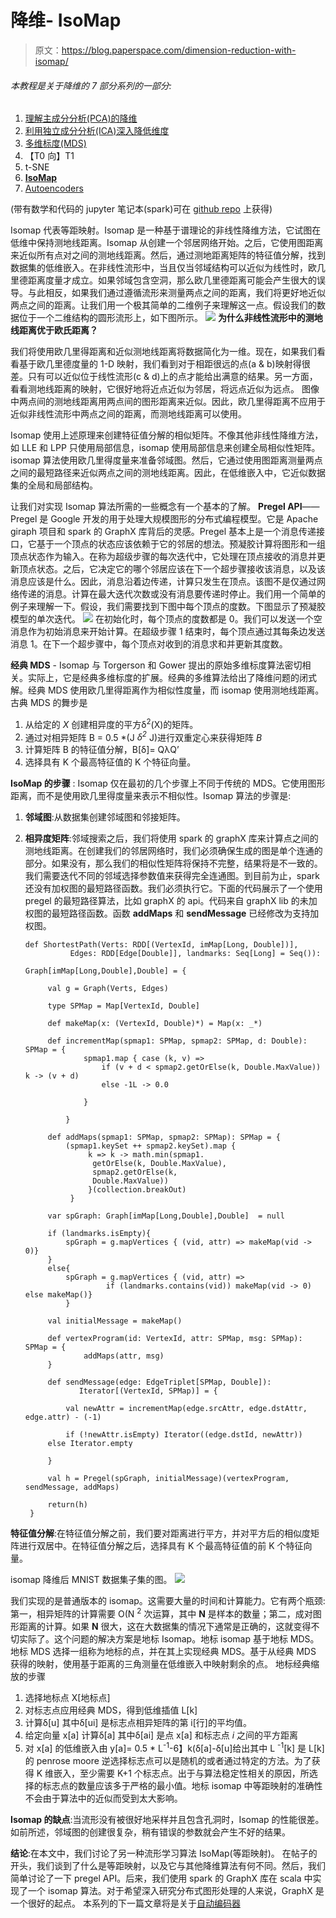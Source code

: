 # 降维- IsoMap

> 原文：<https://blog.paperspace.com/dimension-reduction-with-isomap/>

###### 本教程是关于降维的 7 部分系列的一部分:

1.  [理解主成分分析(PCA)的降维](https://blog.paperspace.com/dimension-reduction-with-principal-component-analysis/)
2.  [利用独立成分分析(ICA)深入降低维度](https://blog.paperspace.com/dimension-reduction-with-independent-components-analysis/)
3.  [多维标度(MDS)](https://blog.paperspace.com/dimension-reduction-with-multi-dimension-scaling/)
4.  【T0 向】T1
5.  t-SNE
6.  **[IsoMap](https://blog.paperspace.com/dimension-reduction-with-isomap)**
7.  [Autoencoders](https://blog.paperspace.com/dimension-reduction-with-autoencoders)

(带有数学和代码的 jupyter 笔记本(spark)可在 [github repo](https://github.com/asdspal/dimRed) 上获得)

Isomap 代表等距映射。Isomap 是一种基于谱理论的非线性降维方法，它试图在低维中保持测地线距离。Isomap 从创建一个邻居网络开始。之后，它使用图距离来近似所有点对之间的测地线距离。然后，通过测地距离矩阵的特征值分解，找到数据集的低维嵌入。在非线性流形中，当且仅当邻域结构可以近似为线性时，欧几里德距离度量才成立。如果邻域包含空洞，那么欧几里德距离可能会产生很大的误导。与此相反，如果我们通过遵循流形来测量两点之间的距离，我们将更好地近似两点之间的距离。让我们用一个极其简单的二维例子来理解这一点。假设我们的数据位于一个二维结构的圆形流形上，如下图所示。
![](img/fe1a5c33bbc95169deb34d752049a13d.png)
**为什么非线性流形中的测地线距离优于欧氏距离？**

我们将使用欧几里得距离和近似测地线距离将数据简化为一维。现在，如果我们看看基于欧几里德度量的 1-D 映射，我们看到对于相距很远的点(a & b)映射得很差。只有可以近似位于线性流形(c & d)上的点才能给出满意的结果。另一方面，看看测地线距离的映射，它很好地将近点近似为邻居，将远点近似为远点。
图像中两点间的测地线距离用两点间的图形距离来近似。因此，欧几里得距离不应用于近似非线性流形中两点之间的距离，而测地线距离可以使用。

Isomap 使用上述原理来创建特征值分解的相似矩阵。不像其他非线性降维方法，如 LLE 和 LPP 只使用局部信息，isomap 使用局部信息来创建全局相似性矩阵。isomap 算法使用欧几里得度量来准备邻域图。然后，它通过使用图距离测量两点之间的最短路径来近似两点之间的测地线距离。因此，在低维嵌入中，它近似数据集的全局和局部结构。

让我们对实现 Isomap 算法所需的一些概念有一个基本的了解。
**Pregel API**——Pregel 是 Google 开发的用于处理大规模图形的分布式编程模型。它是 Apache giraph 项目和 spark 的 GraphX 库背后的灵感。Pregel 基本上是一个消息传递接口，它基于一个顶点的状态应该依赖于它的邻居的想法。预凝胶计算将图形和一组顶点状态作为输入。在称为超级步骤的每次迭代中，它处理在顶点接收的消息并更新顶点状态。之后，它决定它的哪个邻居应该在下一个超步骤接收该消息，以及该消息应该是什么。因此，消息沿着边传递，计算只发生在顶点。该图不是仅通过网络传递的消息。计算在最大迭代次数或没有消息要传递时停止。我们用一个简单的例子来理解一下。假设，我们需要找到下图中每个顶点的度数。下图显示了预凝胶模型的单次迭代。
![](img/7bb9ce229bc4d359c354701f9f39f581.png)
在初始化时，每个顶点的度数都是 0。我们可以发送一个空消息作为初始消息来开始计算。在超级步骤 1 结束时，每个顶点通过其每条边发送消息 1。在下一个超步骤中，每个顶点对收到的消息求和并更新其度数。

**经典 MDS** - Isomap 与 Torgerson 和 Gower 提出的原始多维标度算法密切相关。实际上，它是经典多维标度的扩展。经典的多维算法给出了降维问题的闭式解。经典 MDS 使用欧几里得距离作为相似性度量，而 isomap 使用测地线距离。古典 MDS 的舞步是

1.  从给定的 *X* 创建相异度的平方δ<sup>2</sup>(X)的矩阵。
2.  通过对相异矩阵 B = 0.5 *(J *δ<sup>2</sup>* J)进行双重定心来获得矩阵 *B*
3.  计算矩阵 B 的特征值分解，B[δ]= QλQ’
4.  选择具有 K 个最高特征值的 K 个特征向量。

**IsoMap 的步骤** :
Isomap 仅在最初的几个步骤上不同于传统的 MDS。它使用图形距离，而不是使用欧几里得度量来表示不相似性。Isomap 算法的步骤是:

1.  **邻域图**:从数据集创建邻域图和邻接矩阵。

2.  **相异度矩阵**:邻域搜索之后，我们将使用 spark 的 graphX 库来计算点之间的测地线距离。在创建我们的邻居网络时，我们必须确保生成的图是单个连通的部分。如果没有，那么我们的相似性矩阵将保持不完整，结果将是不一致的。我们需要迭代不同的邻域选择参数值来获得完全连通图。到目前为止，spark 还没有加权图的最短路径函数。我们必须执行它。下面的代码展示了一个使用 pregel 的最短路径算法，比如 graphX 的 api。代码来自 graphX lib 的未加权图的最短路径函数。函数 **addMaps** 和 **sendMessage** 已经修改为支持加权图。

    ```
    def ShortestPath(Verts: RDD[(VertexId, imMap[Long, Double])], 
              Edges: RDD[Edge[Double]], landmarks: Seq[Long] = Seq()): 
                                                     Graph[imMap[Long,Double],Double] = {

         val g = Graph(Verts, Edges)

         type SPMap = Map[VertexId, Double]

         def makeMap(x: (VertexId, Double)*) = Map(x: _*)

         def incrementMap(spmap1: SPMap, spmap2: SPMap, d: Double): SPMap = {
                 spmap1.map { case (k, v) => 
                     if (v + d < spmap2.getOrElse(k, Double.MaxValue)) k -> (v + d)
                     else -1L -> 0.0

                 }

             }

         def addMaps(spmap1: SPMap, spmap2: SPMap): SPMap = {
             (spmap1.keySet ++ spmap2.keySet).map {
                  k => k -> math.min(spmap1.
                   getOrElse(k, Double.MaxValue), 
                   spmap2.getOrElse(k, 
                   Double.MaxValue))
                  }(collection.breakOut)
              }

         var spGraph: Graph[imMap[Long,Double],Double]  = null

         if (landmarks.isEmpty){
             spGraph = g.mapVertices { (vid, attr) => makeMap(vid -> 0)}
         }
         else{
             spGraph = g.mapVertices { (vid, attr) => 
                      if (landmarks.contains(vid)) makeMap(vid -> 0) else makeMap()}
             }                                      

         val initialMessage = makeMap()

         def vertexProgram(id: VertexId, attr: SPMap, msg: SPMap): SPMap = {
                 addMaps(attr, msg)
         }

         def sendMessage(edge: EdgeTriplet[SPMap, Double]): 
                Iterator[(VertexId, SPMap)] = {

             val newAttr = incrementMap(edge.srcAttr, edge.dstAttr, edge.attr) - (-1)

             if (!newAttr.isEmpty) Iterator((edge.dstId, newAttr))
         else Iterator.empty

         }

         val h = Pregel(spGraph, initialMessage)(vertexProgram, sendMessage, addMaps)

         return(h)
     } 
    ```

**特征值分解**:在特征值分解之前，我们要对距离进行平方，并对平方后的相似度矩阵进行双居中。在特征值分解之后，选择具有 K 个最高特征值的前 K 个特征向量。

isomap 降维后 MNIST 数据集子集的图。
![](img/12fa350b48aeaaa28d7e9a02e249f903.png)

我们实现的是普通版本的 isomap。这需要大量的时间和计算能力。它有两个瓶颈:第一，相异矩阵的计算需要 O(N <sup>2</sup> 次运算，其中 **N** 是样本的数量；第二，成对图形距离的计算。如果 **N** 很大，这在大数据集的情况下通常是正确的，这就变得不切实际了。这个问题的解决方案是地标 Isomap。地标 isomap 基于地标 MDS。地标 MDS 选择一组称为地标的点，并在其上实现经典 MDS。基于从经典 MDS 获得的映射，使用基于距离的三角测量在低维嵌入中映射剩余的点。
地标经典缩放的步骤

1.  选择地标点 X[地标点]
2.  对标志点应用经典 MDS，得到低维插值 L[k]
3.  计算δ[u] 其中δ[ui] 是标志点相异矩阵的第 i[行]的平均值。
4.  给定向量 x[a] 计算δ[a] 其中δ[ai] 是点 x[a] 和标志点 *i* 之间的平方距离
5.  对 x[a] 的低维嵌入由 y[a]= 0.5 * L<sup>-1</sup>-6】k(δ[a]-δ[u]给出其中 L <sup>-1</sup>[k] 是 L[k]
    的 penrose moore 逆选择标志点可以是随机的或者通过特定的方法。为了获得 K 维嵌入，至少需要 K+1 个标志点。出于与算法稳定性相关的原因，所选择的标志点的数量应该多于严格的最小值。地标 isomap 中等距映射的准确性不会由于算法中的近似而受到太大影响。

**Isomap 的缺点**:当流形没有被很好地采样并且包含孔洞时，Isomap 的性能很差。如前所述，邻域图的创建很复杂，稍有错误的参数就会产生不好的结果。

**结论**:在本文中，我们讨论了另一种流形学习算法 IsoMap(等距映射)。
在帖子的开头，我们谈到了什么是等距映射，以及它与其他降维算法有何不同。然后，我们简单讨论了一下 pregel API。后来，我们使用 spark 的 GraphX 库在 scala 中实现了一个 isomap 算法。对于希望深入研究分布式图形处理的人来说，GraphX 是一个很好的起点。
本系列的下一篇文章将是关于[自动编码器](https://blog.paperspace.com/p/dcc54161-3255-416f-983f-380515e8c859/)
